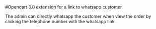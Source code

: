 #Opencart 3.0 extension for a link to whatsapp customer

The admin can directly whatsapp the customer when view the order by clicking the telephone number with the whatsapp link.